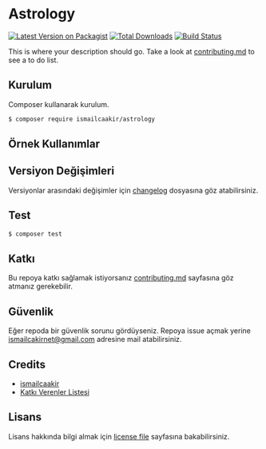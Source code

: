 # Astrology

[![Latest Version on Packagist][ico-version]][link-packagist]
[![Total Downloads][ico-downloads]][link-downloads]
[![Build Status][ico-travis]][link-travis]

This is where your description should go. Take a look at [contributing.md](contributing.md) to see a to do list.

## Kurulum

Composer kullanarak kurulum.

``` bash
$ composer require ismailcaakir/astrology
```

## Örnek Kullanımlar

## Versiyon Değişimleri

Versiyonlar arasındaki değişimler için [changelog](changelog.md) dosyasına göz atabilirsiniz.

## Test

``` bash
$ composer test
```

## Katkı

Bu repoya katkı sağlamak istiyorsanız [contributing.md](contributing.md) sayfasına göz atmanız gerekebilir.

## Güvenlik

Eğer repoda bir güvenlik sorunu gördüyseniz. Repoya issue açmak yerine ismailcakirnet@gmail.com adresine mail atabilirsiniz.

## Credits

- [ismailcaakir][link-author]
- [Katkı Verenler Listesi][link-contributors]

## Lisans

Lisans hakkında bilgi almak için [license file](license.md) sayfasına bakabilirsiniz.

[ico-version]: https://img.shields.io/packagist/v/ismailcaakir/astrology.svg?style=flat-square
[ico-downloads]: https://img.shields.io/packagist/dt/ismailcaakir/astrology.svg?style=flat-square
[ico-travis]: https://img.shields.io/travis/ismailcaakir/astrology/master.svg?style=flat-square
[ico-styleci]: https://styleci.io/repos/12345678/shield

[link-packagist]: https://packagist.org/packages/ismailcaakir/astrology
[link-downloads]: https://packagist.org/packages/ismailcaakir/astrology
[link-travis]: https://travis-ci.org/ismailcaakir/astrology
[link-styleci]: https://styleci.io/repos/12345678
[link-author]: https://github.com/ismailcaakir
[link-contributors]: ../../contributors]
